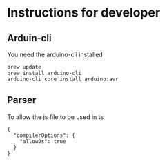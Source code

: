 # Instructions for developer

## Arduin-cli

You need the arduino-cli installed

```
brew update
brew install arduino-cli
arduino-cli core install arduino:avr
```

## Parser

To allow the js file to be used in ts

```
{
  "compilerOptions": {
    "allowJs": true
  }
}
```
